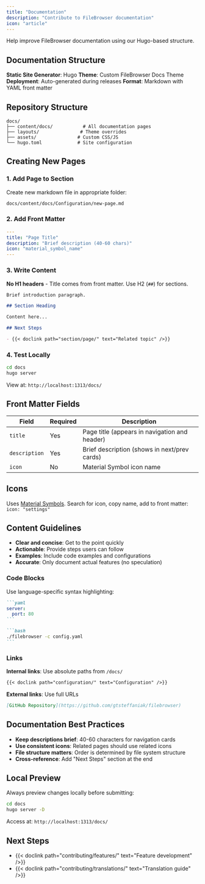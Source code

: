 ```yaml
---
title: "Documentation"
description: "Contribute to FileBrowser documentation"
icon: "article"
---
```


Help improve FileBrowser documentation using our Hugo-based structure.

## Documentation Structure

**Static Site Generator**: Hugo
**Theme**: Custom FileBrowser Docs Theme
**Deployment**: Auto-generated during releases
**Format**: Markdown with YAML front matter

## Repository Structure

```
docs/
├── content/docs/           # All documentation pages
├── layouts/               # Theme overrides
├── assets/               # Custom CSS/JS
└── hugo.toml             # Site configuration
```

## Creating New Pages

### 1. Add Page to Section

Create new markdown file in appropriate folder:
```bash
docs/content/docs/Configuration/new-page.md
```

### 2. Add Front Matter

```yaml
---
title: "Page Title"
description: "Brief description (40-60 chars)"
icon: "material_symbol_name"
---
```

### 3. Write Content

**No H1 headers** - Title comes from front matter. Use H2 (`##`) for sections.

```markdown
Brief introduction paragraph.

## Section Heading

Content here...

## Next Steps

- {{< doclink path="section/page/" text="Related topic" />}}
```

### 4. Test Locally

```bash
cd docs
hugo server
```

View at: `http://localhost:1313/docs/`

## Front Matter Fields

| Field | Required | Description |
|-------|----------|-------------|
| `title` | Yes | Page title (appears in navigation and header) |
| `description` | Yes | Brief description (shows in next/prev cards) |
| `icon` | No | Material Symbol icon name |

## Icons

Uses [Material Symbols](https://fonts.google.com/icons). Search for icon, copy name, add to front matter: `icon: "settings"`

## Content Guidelines

- **Clear and concise**: Get to the point quickly
- **Actionable**: Provide steps users can follow
- **Examples**: Include code examples and configurations
- **Accurate**: Only document actual features (no speculation)

### Code Blocks

Use language-specific syntax highlighting:

````markdown
```yaml
server:
  port: 80
```

```bash
./filebrowser -c config.yaml
```
````

### Links

**Internal links**: Use absolute paths from `/docs/`
```markdown
{{< doclink path="configuration/" text="Configuration" />}}
```

**External links**: Use full URLs
```markdown
[GitHub Repository](https://github.com/gtsteffaniak/filebrowser)
```

## Documentation Best Practices

- **Keep descriptions brief**: 40-60 characters for navigation cards
- **Use consistent icons**: Related pages should use related icons
- **File structure matters**: Order is determined by file system structure
- **Cross-reference**: Add "Next Steps" section at the end

## Local Preview

Always preview changes locally before submitting:

```bash
cd docs
hugo server -D
```

Access at: `http://localhost:1313/docs/`

## Next Steps

- {{< doclink path="contributing/features/" text="Feature development" />}}
- {{< doclink path="contributing/translations/" text="Translation guide" />}}